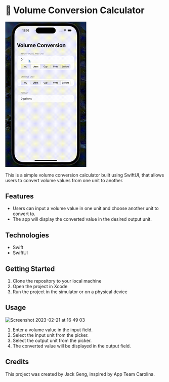 <h1>📐 Volume Conversion Calculator</h1>
<span>
<img alt="Screenshot" src="Screen-Recording-2023-03-03-at-00.01.32.gif" width="256px">
<p>This is a simple volume conversion calculator built using SwiftUI, that allows users to convert volume values from one unit to another.</p>
</span>
<h2>Features</h2>
<ul>
	<li>Users can input a volume value in one unit and choose another unit to convert to.</li>
	<li>The app will display the converted value in the desired output unit.</li>
</ul>
<h2>Technologies</h2>
<ul>
	<li>Swift</li>
	<li>SwiftUI</li>
</ul>
<h2>Getting Started</h2>
<ol>
	<li>Clone the repository to your local machine</li>
	<li>Open the project in Xcode</li>
	<li>Run the project in the simulator or on a physical device</li>
</ol>
<h2>Usage</h2>
<img alt="Screenshot 2023-02-21 at 16 49 03" src="https://user-images.githubusercontent.com/103839282/220466557-8188323d-6065-4570-8459-5e35a2514c9d.png" width="256px">
<ol>
	<li>Enter a volume value in the input field.</li>
	<li>Select the input unit from the picker.</li>
	<li>Select the output unit from the picker.</li>
	<li>The converted value will be displayed in the output field.</li>
</ol>
<h2>Credits</h2>
<p>This project was created by Jack Geng, inspired by App Team Carolina.</p>

</body>
